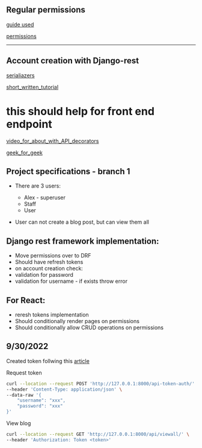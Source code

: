 ## Regular permissions

[guide used]("https://www.youtube.com/watch?v=wlYaUvfXJDc")

[permissions]("https://developer.mozilla.org/en-US/docs/Learn/Server-side/Django/Authentication#challenge_yourself")

<hr>

## Account creation with Django-rest

[serialiazers]("https://www.django-rest-framework.org/api-guide/serializers/")

[short_written_tutorial]("https://www.codersarts.com/post/how-to-create-register-and-login-api-using-django-rest-framework-and-token-authentication")

# this should help for front end endpoint
[video_for_about_with_API_decorators]("https://www.youtube.com/watch?v=_OhF6FEdIao")

[geek_for_geek]("https://www.geeksforgeeks.org/adding-permission-in-api-django-rest-framework/")

## Project specifications - branch 1

- There are 3 users:
    - Alex - superuser
    - Staff 
    - User

- User can not create a blog post, but can view them all

## Django rest framework implementation:

- Move permissions over to DRF
- Should have refresh tokens
- on account creation check:
 - validation for password
 - validation for username - if exists throw error

## For React:

 - reresh tokens implementation
 - Should conditionally render pages on permissions
 - Should conditionally allow CRUD operations on permissions


## 9/30/2022

Created token follwing this [article](https://simpleisbetterthancomplex.com/tutorial/2018/11/22/how-to-implement-token-authentication-using-django-rest-framework.html)

Request token

```bash
curl --location --request POST 'http://127.0.0.1:8000/api-token-auth/' \
--header 'Content-Type: application/json' \
--data-raw '{
    "username": "xxx",
    "password": "xxx"
}'
```

View blog

```bash
curl --location --request GET 'http://127.0.0.1:8000/api/viewall/' \
--header 'Authorization: Token <token>'

```